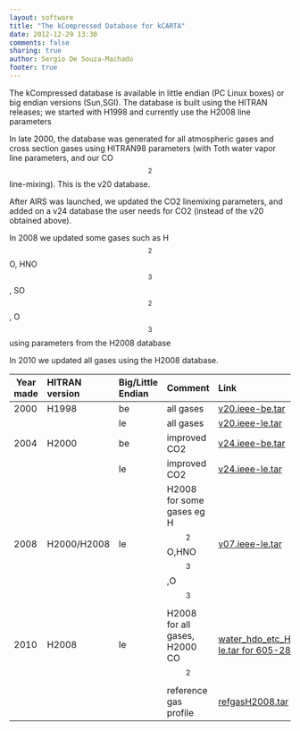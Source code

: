 ```yaml
---
layout: software
title: "The kCompressed Database for kCARTA"
date: 2012-12-29 13:30
comments: false
sharing: true
author: Sergio De Souza-Machado
footer: true
---
```

The kCompressed database is available in little endian (PC Linux boxes)
or big endian versions (Sun,SGI). The database is built using the HITRAN
releases; we started with H1998 and currently use the H2008 line
parameters 
 
 In late 2000, the database was generated for all atmospheric gases and
cross section gases using HITRAN98 parameters (with Toth water vapor
line parameters, and our CO$$_2$$ line-mixing). This is the v20 database. 
 
 After AIRS was launched, we updated the CO2 linemixing parameters, and
added on a v24 database the user needs for CO2 (instead of the v20
obtained above). 
 
In 2008 we updated some gases such as H$$_2$$O, HNO$$_3$$, SO$$_2$$, O$$_3$$ using
parameters from the H2008 database 
 
 In 2010 we updated all gases using the H2008 database.

|  Year made |  HITRAN version |  Big/Little Endian |  Comment    | Link |
|------------|:----------------|:-------------------|:------------|:-----|
|  2000      |  H1998          |  be                |  all gases   |                     [v20.ieee-be.tar](http://asl.umbc.edu/pub/packages/v20.ieee-be.tar) |
|            |                 |  le                |  all gases   |                     [v20.ieee-le.tar](http://asl.umbc.edu/pub/packages/v20.ieee-le.tar) |
|  2004      |  H2000          |  be                |  improved CO2 |                     [v24.ieee-be.tar](http://asl.umbc.edu/pub/packages/v24.ieee-be.tar) |
|            |                 |  le                |  improved CO2 |                     [v24.ieee-le.tar](http://asl.umbc.edu/pub/packages/v24.ieee-le.tar) |
|  2008      |  H2000/H2008    |  le                |  H2008 for some gases eg H$$_2$$O,HNO$$_3$$,O$$_3$$ |  [v07.ieee-le.tar](http://asl.umbc.edu/pub/packages/v07.ieee-le.tar) |
|  2010      |  H2008          |  le                |  H2008 for all gases, H2000 CO$$_2$$     | [water\_hdo\_etc\_H2008\_IR\_v1.ieee-le.tar for 605-2830 cm-1](http://asl.umbc.edu/pub/packages/water_hdo_etc_H2008_IR_v1.ieee-le.tar) |
|            |                 |                    |  reference gas profile              |  [refgasH2008.tar](http://asl.umbc.edu/pub/packages/refgasH2008.tar) |

